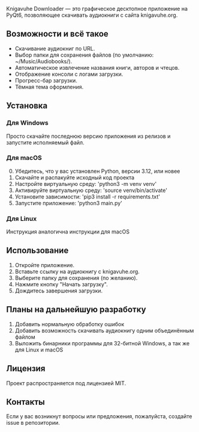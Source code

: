 Knigavuhe Downloader — это графическое десктопное приложение на PyQt6, позволяющее скачивать аудиокниги с сайта knigavuhe.org.

## Возможности и всё такое
* Скачивание аудиокниг по URL.
* Выбор папки для сохранения файлов (по умолчанию: ~/Music/Audiobooks/).
* Автоматическое извлечение названия книги, авторов и чтецов.
* Отображение консоли с логами загрузки.
* Прогресс-бар загрузки.
* Тёмная тема оформления.

## Установка
### Для Windows
Просто скачайте последнюю версию приложения из релизов и запустите исполняемый файл.

### Для macOS
0. Убедитесь, что у вас установлен Python, версии 3.12, или новее
1. Скачайте и распакуйте исходный код проекта
2. Настройте виртуальную среду: 'python3 -m venv venv'
3. Активируйте виртуальную среду: 'source venv/bin/activate'
4. Установите зависимости: 'pip3 install -r requirements.txt'
5. Запустите приложение: 'python3 main.py'

### Для Linux
Инструкция аналогична инструкции для macOS

## Использование
1. Откройте приложение.
2. Вставьте ссылку на аудиокнигу с knigavuhe.org.
3. Выберите папку для сохранения (по желанию).
4. Нажмите кнопку "Начать загрузку".
5. Дождитесь завершения загрузки.

## Планы на дальнейшую разработку
1. Добавить нормальную обработку ошибок
2. Добавить возможность скачивать аудиокнигу одним объединённым файлом
3. Выложить бинарники программы для 32-битной Windows, а так же для Linux и macOS

## Лицензия
Проект распространяется под лицензией MIT.

## Контакты
Если у вас возникнут вопросы или предложения, пожалуйста, создайте issue в репозитории.
